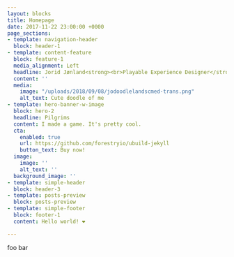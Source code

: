 ```yaml
---
layout: blocks
title: Homepage
date: 2017-11-22 23:00:00 +0000
page_sections:
- template: navigation-header
  block: header-1
- template: content-feature
  block: feature-1
  media_alignment: Left
  headline: Jorid Jønland<strong><br>Playable Experience Designer</strong>
  content: ''
  media:
    image: "/uploads/2018/09/08/jodoodlelandscmed-trans.png"
    alt_text: Cute doodle of me
- template: hero-banner-w-image
  block: hero-2
  headline: Pilgrims
  content: I made a game. It's pretty cool.
  cta:
    enabled: true
    url: https://github.com/forestryio/ubuild-jekyll
    button_text: Buy now!
  image:
    image: ''
    alt_text: ''
  background_image: ''
- template: simple-header
  block: header-3
- template: posts-preview
  block: posts-preview
- template: simple-footer
  block: footer-1
  content: Hello world! ❤︎

---
```

foo bar